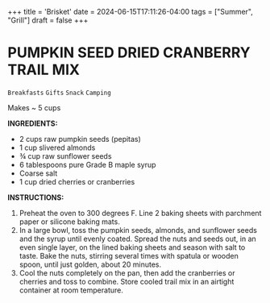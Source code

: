 +++
title = 'Brisket'
date = 2024-06-15T17:11:26-04:00
tags = ["Summer", "Grill"]
draft = false
+++
# PUMPKIN SEED DRIED CRANBERRY TRAIL MIX

`Breakfasts` `Gifts` `Snack` `Camping`

Makes ~ 5 cups

**INGREDIENTS:**

- 2 cups raw pumpkin seeds (pepitas)
- 1 cup slivered almonds
- ¾ cup raw sunflower seeds
- 6 tablespoons pure Grade B maple syrup
- Coarse salt
- 1 cup dried cherries or cranberries

**INSTRUCTIONS:**

1. Preheat the oven to 300 degrees F. Line 2 baking sheets with parchment paper or silicone baking mats.
2. In a large bowl, toss the pumpkin seeds, almonds, and sunflower seeds and the syrup until evenly coated. Spread the nuts and seeds out, in an even single layer, on the lined baking sheets and season with salt to taste. Bake the nuts, stirring several times with spatula or wooden spoon, until just golden, about 20 minutes.
3. Cool the nuts completely on the pan, then add the cranberries or cherries and toss to combine. Store cooled trail mix in an airtight container at room temperature.
